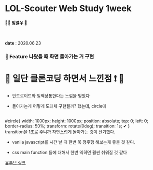 # LOL-Scouter Web Study 1week

#### 👶🏻 임얼쑤 📖

<br>

**date** : 2020.06.23


### 📌 Feature 나왔을 때 화면 돌아가는 거 구현


# 🙉 일단 클론코딩 하면서 느낀점 ❗ 🙉

* 안드로이드와 일맥상통한다는 느낌을 받았다

* 돌아가는게 어떻게 도대체 구현될까? 했는데, 
 circle에
 <br>
 #circle{
    width: 1000px;    
    height: 1000px;     
    position: absolute;   
    top: 0;   
    left: 0;   
    border-radius: 50%;  
    transform: rotate(0deg);  
    transition: 1s;               ✔
}  
<br>
transition을 1초로 주니까 자연스럽게 돌아가는 것이 신기했다.

 * vanlia javascript를 시간 날 때 한번 쭉 정주행 해보는게 좋을 것 같다.

 * css main function 들에 대해서 한번 익히면 훨씬 쉬워질 것 같다


[유투브 링크](https://www.youtube.com/watch?v=zxfhf-V4JFQ&t=834s)